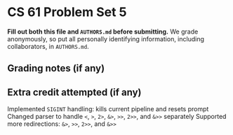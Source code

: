 CS 61 Problem Set 5
===================

**Fill out both this file and `AUTHORS.md` before submitting.** We grade
anonymously, so put all personally identifying information, including
collaborators, in `AUTHORS.md`.

Grading notes (if any)
----------------------



Extra credit attempted (if any)
-------------------------------
Implemented `SIGINT` handling: kills current pipeline and resets prompt
Changed parser to handle `<`, `>`, `2>`, `&>`, `>>`, `2>>`, and `&>>` separately
Supported more redirections: `&>`, `>>`, `2>>`, and `&>>`
